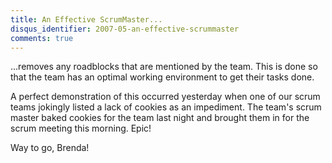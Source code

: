 ```yaml
---
title: An Effective ScrumMaster...
disqus_identifier: 2007-05-an-effective-scrummaster
comments: true
---
```


...removes any roadblocks that are mentioned by the team. This is done so that the team has an optimal working environment to get their tasks done.

A perfect demonstration of this occurred yesterday when one of our scrum teams jokingly listed a lack of cookies as an impediment. The team's scrum master baked cookies for the team last night and brought them in for the scrum meeting this morning. Epic!

Way to go, Brenda!

